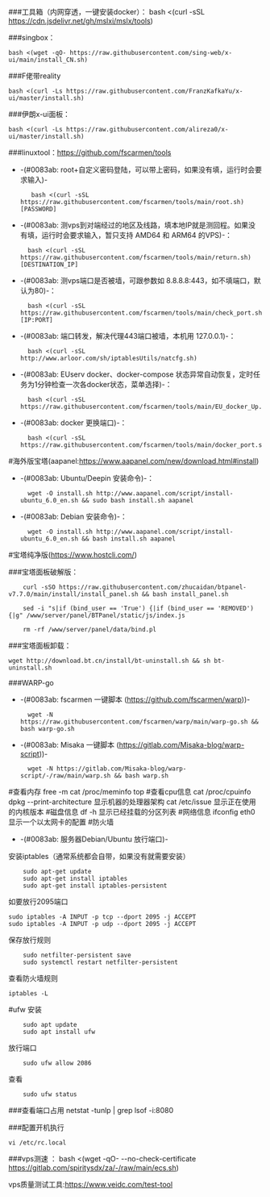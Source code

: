 ###工具箱（内网穿透，一键安装docker）：
        bash <(curl -sSL https://cdn.jsdelivr.net/gh/mslxi/mslx/tools)

###singbox：

    bash <(wget -qO- https://raw.githubusercontent.com/sing-web/x-ui/main/install_CN.sh)
###F佬带reality

    bash <(curl -Ls https://raw.githubusercontent.com/FranzKafkaYu/x-ui/master/install.sh)

###伊朗x-ui面板：

    bash <(curl -Ls https://raw.githubusercontent.com/alireza0/x-ui/master/install.sh)
###linuxtool：https://github.com/fscarmen/tools
* -(#0083ab: root+自定义密码登陆，可以带上密码，如果没有填，运行时会要求输入)- 
 
         bash <(curl -sSL https://raw.githubusercontent.com/fscarmen/tools/main/root.sh) [PASSWORD]

* -(#0083ab: 测vps到对端经过的地区及线路，填本地IP就是测回程。如果没有填，运行时会要求输入，暂只支持 AMD64 和 ARM64 的VPS)-：

        bash <(curl -sSL https://raw.githubusercontent.com/fscarmen/tools/main/return.sh) [DESTINATION_IP]

* -(#0083ab: 测vps端口是否被墙，可跟参数如 8.8.8.8:443，如不填端口，默认为80)-：

        bash <(curl -sSL https://raw.githubusercontent.com/fscarmen/tools/main/check_port.sh) [IP:PORT]

* -(#0083ab:  端口转发，解决代理443端口被墙，本机用 127.0.0.1)-：

        bash <(curl -sSL http://www.arloor.com/sh/iptablesUtils/natcfg.sh)

* -(#0083ab:  EUserv docker、docker-compose 状态异常自动恢复，定时任务为1分钟检查一次各docker状态，菜单选择)-：

        bash <(curl -sSL https://raw.githubusercontent.com/fscarmen/tools/main/EU_docker_Up.sh)

* -(#0083ab:  docker 更换端口)-：

        bash <(curl -sSL https://raw.githubusercontent.com/fscarmen/tools/main/docker_port.sh)



#海外版宝塔(aapanel:https://www.aapanel.com/new/download.html#install)
* -(#0083ab: Ubuntu/Deepin 安装命令)-：

        wget -O install.sh http://www.aapanel.com/script/install-ubuntu_6.0_en.sh && sudo bash install.sh aapanel

* -(#0083ab: Debian 安装命令)-：

        wget -O install.sh http://www.aapanel.com/script/install-ubuntu_6.0_en.sh && bash install.sh aapanel

#宝塔纯净版(https://www.hostcli.com/)

###宝塔面板破解版：

        curl -sSO https://raw.githubusercontent.com/zhucaidan/btpanel-v7.7.0/main/install/install_panel.sh && bash install_panel.sh

>
        sed -i "s|if (bind_user == 'True') {|if (bind_user == 'REMOVED') {|g" /www/server/panel/BTPanel/static/js/index.js

>
        rm -rf /www/server/panel/data/bind.pl

###宝塔面板卸载：

    wget http://download.bt.cn/install/bt-uninstall.sh && sh bt-uninstall.sh
###WARP-go

* -(#0083ab: fscarmen 一键脚本 (https://github.com/fscarmen/warp))-

        wget -N https://raw.githubusercontent.com/fscarmen/warp/main/warp-go.sh && bash warp-go.sh


* -(#0083ab: Misaka 一键脚本 (https://gitlab.com/Misaka-blog/warp-script))-
    
        wget -N https://gitlab.com/Misaka-blog/warp-script/-/raw/main/warp.sh && bash warp.sh




#查看内存
   free -m
   cat /proc/meminfo
   top
#查看cpu信息
   cat /proc/cpuinfo
   dpkg --print-architecture 显示机器的处理器架构
   cat /etc/issue  显示正在使用的内核版本 
#磁盘信息
   df -h 显示已经挂载的分区列表 
#网络信息
  ifconfig eth0 显示一个以太网卡的配置 
#防火墙
* -(#0083ab: 服务器Debian/Ubuntu  放行端口)-

安装iptables（通常系统都会自带，如果没有就需要安装）

        sudo apt-get update
        sudo apt-get install iptables
        sudo apt-get install iptables-persistent

如要放行2095端口

    sudo iptables -A INPUT -p tcp --dport 2095 -j ACCEPT
    sudo iptables -A INPUT -p udp --dport 2095 -j ACCEPT
保存放行规则

        sudo netfilter-persistent save
        sudo systemctl restart netfilter-persistent

查看防火墙规则

    iptables -L

#ufw
安装
        
        sudo apt update
        sudo apt install ufw
放行端口

        sudo ufw allow 2086
查看

        sudo ufw status


###查看端口占用
netstat -tunlp | grep
lsof -i:8080

###配置开机执行
  
    vi /etc/rc.local

###vps测速 ：
    bash <(wget -qO- --no-check-certificate https://gitlab.com/spiritysdx/za/-/raw/main/ecs.sh)


vps质量测试工具:https://www.veidc.com/test-tool